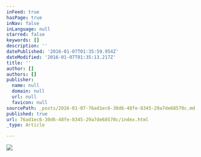 ```yaml
---
inFeed: true
hasPage: true
inNav: false
inLanguage: null
starred: false
keywords: []
description: ''
datePublished: '2016-01-07T01:35:59.954Z'
dateModified: '2016-01-07T01:35:13.217Z'
title: ''
author: []
authors: []
publisher:
  name: null
  domain: null
  url: null
  favicon: null
sourcePath: _posts/2016-01-07-76ad1ec6-30d6-48fe-8345-29a7de68570c.md
published: true
url: 76ad1ec6-30d6-48fe-8345-29a7de68570c/index.html
_type: Article

---
```

![](https://the-grid-user-content.s3-us-west-2.amazonaws.com/ebfbe797-ef76-49fa-8e45-7deaa9c35c64.jpg)